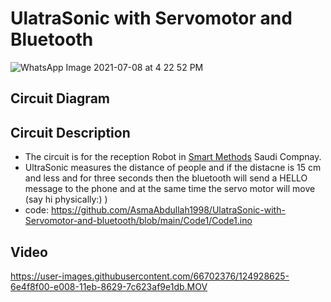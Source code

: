 
# UlatraSonic with Servomotor and Bluetooth




![WhatsApp Image 2021-07-08 at 4 22 52 PM](https://user-images.githubusercontent.com/66702376/124929026-d7370700-e008-11eb-8432-db185a98e1c3.jpeg)

## Circuit Diagram







## Circuit Description 

* The circuit is for the reception Robot in [Smart Methods](https://www.s-m.com.sa) Saudi Compnay. 
* UltraSonic measures the distance of people and if the distacne is 15 cm and less and for three seconds then the bluetooth will send a HELLO message to the phone and at the same time the servo motor will move (say hi physically:) )
* code: https://github.com/AsmaAbdullah1998/UlatraSonic-with-Servomotor-and-bluetooth/blob/main/Code1/Code1.ino






## Video 

https://user-images.githubusercontent.com/66702376/124928625-6e4f8f00-e008-11eb-8629-7c623af9e1db.MOV




